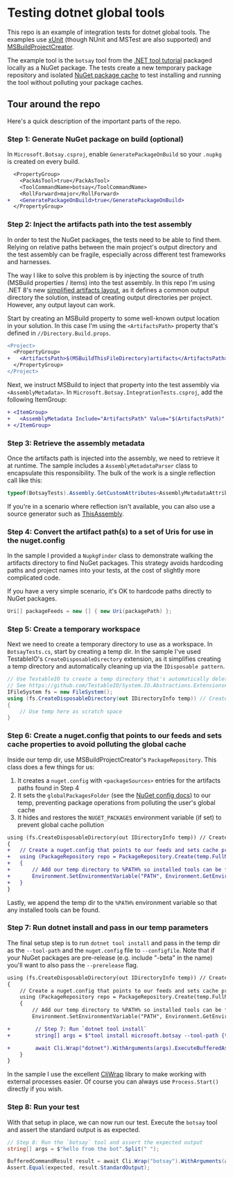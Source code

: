 # Testing dotnet global tools

This repo is an example of integration tests for dotnet global tools. The examples use [xUnit] (though NUnit and
MSTest are also supported) and [MSBuildProjectCreator].

The example tool is the `botsay` tool from the [.NET tool tutorial][dotnet-tool-tutorial] packaged locally as a NuGet
package. The tests create a new temporary package repository and isolated [NuGet package cache][nuget-package-cache]
to test installing and running the tool without polluting your package caches.

## Tour around the repo

Here's a quick description of the important parts of the repo.

### Step 1: Generate NuGet package on build (optional)

In `Microsoft.Botsay.csproj`, enable `GeneratePackageOnBuild` so your `.nupkg` is created on every build.

```diff
  <PropertyGroup>
    <PackAsTool>true</PackAsTool>
    <ToolCommandName>botsay</ToolCommandName>
    <RollForward>major</RollForward>
+   <GeneratePackageOnBuild>true</GeneratePackageOnBuild>
  </PropertyGroup>
```

### Step 2: Inject the artifacts path into the test assembly

In order to test the NuGet packages, the tests need to be able to find them. Relying on relative paths between the main
project's output directory and the test assembly can be fragile, especially across different test frameworks and
harnesses.

The way I like to solve this problem is by injecting the source of truth (MSBuild properties / items) into the test
assembly. In this repo I'm using .NET 8's new [simplified artifacts layout][dotnet-artifacts-layout], as it defines a
common output directory the solution, instead of creating output directories per project. However, any output layout
can work.

Start by creating an MSBuild property to some well-known output location in your solution. In this case I'm using the
`<ArtifactsPath>` property that's defined in `//Directory.Build.props`.

```diff
<Project>
  <PropertyGroup>
+   <ArtifactsPath>$(MSBuildThisFileDirectory)artifacts</ArtifactsPath>
  </PropertyGroup>
</Project>
```

Next, we instruct MSBuild to inject that property into the test assembly via `<AssemblyMetadata>`. In
`Microsoft.Botsay.IntegrationTests.csproj`, add the following ItemGroup:

```diff
+ <ItemGroup>
+   <AssemblyMetadata Include="ArtifactsPath" Value="$(ArtifactsPath)" />
+ </ItemGroup>
```

### Step 3: Retrieve the assembly metadata

Once the artifacts path is injected into the assembly, we need to retrieve it at runtime. The sample includes a
`AssemblyMetadataParser` class to encapsulate this responsibility. The bulk of the work is a single reflection call
like this:

```csharp
typeof(BotsayTests).Assembly.GetCustomAttributes<AssemblyMetadataAttribute>().ToDictionary(a => a.Key, a => a.Value);
```

If you're in a scenario where reflection isn't available, you can also use a source generator such as
[ThisAssembly][thisassembly-github].

### Step 4: Convert the artifact path(s) to a set of Uris for use in the nuget.config

In the sample I provided a `NupkgFinder` class to demonstrate walking the artifacts directory to find NuGet packages.
This strategy avoids hardcoding paths and project names into your tests, at the cost of slightly more complicated code.

If you have a very simple scenario, it's OK to hardcode paths directly to NuGet packages.

```csharp
Uri[] packageFeeds = new [] { new Uri(packagePath) };
```

### Step 5: Create a temporary workspace

Next we need to create a temporary directory to use as a workspace. In `BotsayTests.cs`, start by creating a temp dir.
In the sample I've used TestableIO's `CreateDisposableDirectory` extension, as it simplifies creating a temp directory
and automatically cleaning up via the `IDisposable pattern`.

```csharp
// Use TestableIO to create a temp directory that's automatically deleted via IDisposable.
// See https://github.com/TestableIO/System.IO.Abstractions.Extensions#automatic-cleanup-with-disposable-extensions
IFileSystem fs = new FileSystem();
using (fs.CreateDisposableDirectory(out IDirectoryInfo temp)) // Create a temporary directory that is automatically cleaned up
{
    // Use temp here as scratch space
}
```

### Step 6: Create a nuget.config that points to our feeds and sets cache properties to avoid polluting the global cache

Inside our temp dir, use MSBuildProjectCreator's `PackageRepository`. This class does a few things for us:

1. It creates a `nuget.config` with `<packageSources>` entries for the artifacts paths found in Step 4
2. It sets the `globalPackagesFolder` (see the [NuGet config docs][nuget-config-docs]) to our temp, preventing package
operations from polluting the user's global cache
3. It hides and restores the `NUGET_PACKAGES` environment variable (if set) to prevent global cache pollution

```diff
using (fs.CreateDisposableDirectory(out IDirectoryInfo temp)) // Create a temporary directory that is automatically cleaned up
{
+   // Create a nuget.config that points to our feeds and sets cache properties to avoid polluting the global cache
+   using (PackageRepository repo = PackageRepository.Create(temp.FullName, _packageFeeds))
+   {
+       // Add our temp directory to %PATH% so installed tools can be found and executed
+       Environment.SetEnvironmentVariable("PATH", Environment.GetEnvironmentVariable("PATH") + $"{Path.PathSeparator}{temp.FullName}");
+   }
}
```

Lastly, we append the temp dir to the `%PATH%` environment variable so that any installed tools can be found.

### Step 7: Run dotnet install and pass in our temp parameters

The final setup step is to run `dotnet tool install` and pass in the temp dir as the `--tool-path` and the
`nuget.config` file to `--configfile`. Note that if your NuGet packages are pre-release (e.g. include "-beta" in the
name) you'll want to also pass the `--prerelease` flag.

```diff
using (fs.CreateDisposableDirectory(out IDirectoryInfo temp)) // Create a temporary directory that is automatically cleaned up
{
    // Create a nuget.config that points to our feeds and sets cache properties to avoid polluting the global cache
    using (PackageRepository repo = PackageRepository.Create(temp.FullName, _packageFeeds))
    {
        // Add our temp directory to %PATH% so installed tools can be found and executed
        Environment.SetEnvironmentVariable("PATH", Environment.GetEnvironmentVariable("PATH") + $"{Path.PathSeparator}{temp.FullName}");

+        // Step 7: Run `dotnet tool install`
+        string[] args = $"tool install microsoft.botsay --tool-path {temp.FullName} --configfile {repo.NuGetConfigPath}".Split(" ");

+        await Cli.Wrap("dotnet").WithArguments(args).ExecuteBufferedAsync();
    }
}
```

In the sample I use the excellent [CliWrap][cliwrap-github] library to make working with external processes easier. Of
course you can always use `Process.Start()` directly if you wish.

### Step 8: Run your test

With that setup in place, we can now run our test. Execute the `botsay` tool and assert the standard output is as
expected.

```csharp
// Step 8: Run the `botsay` tool and assert the expected output
string[] args = $"hello from the bot".Split(" ");

BufferedCommandResult result = await Cli.Wrap("botsay").WithArguments(args).ExecuteBufferedAsync();
Assert.Equal(expected, result.StandardOutput);
```

[xUnit]: https://xunit.net/
[MSBuildProjectCreator]: https://github.com/jeffkl/MSBuildProjectCreator
[dotnet-tool-tutorial]: https://learn.microsoft.com/en-us/dotnet/core/tools/global-tools-how-to-create
[nuget-package-cache]: https://learn.microsoft.com/en-us/nuget/consume-packages/managing-the-global-packages-and-cache-folders
[dotnet-artifacts-layout]: https://learn.microsoft.com/en-us/dotnet/core/sdk/artifacts-output
[thisassembly-github]: https://github.com/devlooped/ThisAssembly
[nuget-config-docs]: https://learn.microsoft.com/en-us/nuget/reference/nuget-config-file#config-section
[cliwrap-github]: https://github.com/Tyrrrz/CliWrap
